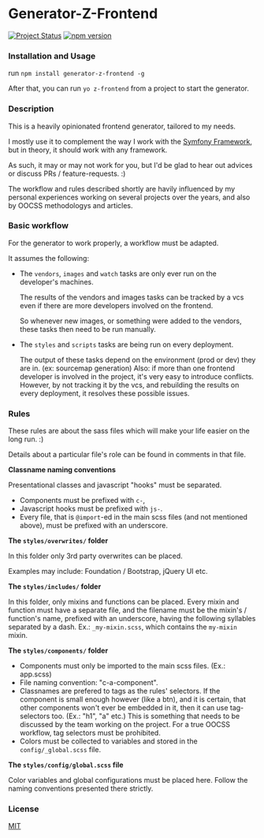 
# Generator-Z-Frontend
[![Project Status](http://stillmaintained.com/ZeeCoder/generator-z-frontend.png)](http://stillmaintained.com/ZeeCoder/generator-z-frontend)
[![npm version](https://badge.fury.io/js/generator-z-frontend.svg)](http://badge.fury.io/js/generator-z-frontend)

### Installation and Usage

run `npm install generator-z-frontend -g`

After that, you can run `yo z-frontend` from a project to start the
generator.

### Description

This is a heavily opinionated frontend generator, tailored to my needs.

I mostly use it to complement the way I work with the
[Symfony Framework](symfony.com), but in theory, it should work with any
framework.

As such, it may or may not work for you, but I'd be glad to hear out advices or
discuss PRs / feature-requests. :)

The workflow and rules described shortly are havily influenced by my personal
experiences working on several projects over the years, and also by OOCSS
methodologys and articles.

### Basic workflow

For the generator to work properly, a workflow must be adapted.

It assumes the following:

- The `vendors`, `images` and `watch` tasks are only ever run on the
developer's machines.

    The results of the vendors and images tasks can be tracked by a vcs even if
    there are more developers involved on the frontend.

    So whenever new images, or something were added to the vendors, these tasks
    then need to be run manually.

- The `styles` and `scripts` tasks are being run on every deployment.

    The output of these tasks depend on the environment (prod or dev) they are
    in. (ex: sourcemap generation) Also: if more than one frontend developer
    is involved in the project, it's very easy to introduce conflicts. However,
    by not tracking it by the vcs, and rebuilding the results on every
    deployment, it resolves these possible issues.

### Rules

These rules are about the sass files which will make your life easier on the
long run. :)

Details about a particular file's role can be found in comments in that file.

**Classname naming conventions**

Presentational classes and javascript "hooks" must be separated.

 - Components must be prefixed with `c-`,
 - Javascript hooks must be prefixed with `js-`.
 - Every file, that is `@import`-ed in the main scss files (and not mentioned
above), must be prefixed with an underscore.

**The `styles/overwrites/` folder**

In this folder only 3rd party overwrites can be placed.

Examples may include: Foundation / Bootstrap, jQuery UI etc.

**The `styles/includes/` folder**

In this folder, only mixins and functions can be placed.
Every mixin and function must have a separate file, and the
filename must be the mixin's / function's name, prefixed with an
underscore, having the following syllables separated by a dash.
Ex.: `_my-mixin.scss`, which contains the `my-mixin` mixin.

**The `styles/components/` folder**

- Components must only be imported to the main scss files.
  (Ex.: app.scss)
- File naming convention: "c-a-component".
- Classnames are prefered to tags as the rules' selectors. If the component
  is small enough however (like a btn), and it is certain, that other
  components won't ever be embedded in it, then it can use tag-selectors too.
  (Ex.: "h1", "a" etc.) This is something that needs to be discussed by
  the team working on the project. For a true OOCSS workflow, tag selectors must
  be prohibited.
- Colors must be collected to variables and stored in the
  `config/_global.scss` file.

**The `styles/config/global.scss` file**

Color variables and global configurations must be placed here.
Follow the naming conventions presented there strictly.

### License

[MIT](LICENSE)
